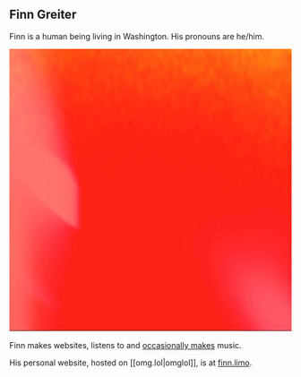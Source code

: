 ## Finn Greiter

Finn is a human being living in Washington. His pronouns are he/him.

![red blur](/media/img/red.jpg)

Finn makes websites, listens to and
[occasionally makes](https://open.spotify.com/track/487MZhvb9ZywNiAfwFpmSc)
music.

His personal website, hosted on [[omg.lol|omglol]], is at
[finn.limo](https://finn.limo).
